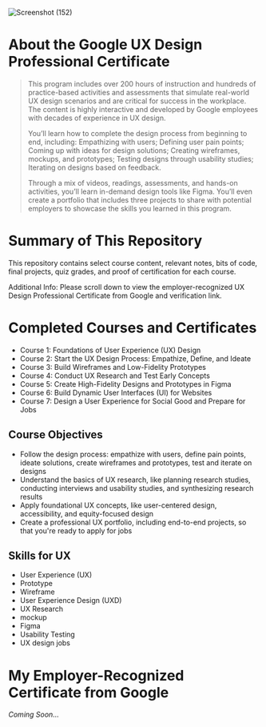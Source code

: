 ![Screenshot (152)](https://github.com/user-attachments/assets/4586ecce-3db4-4d7d-a438-3c9256b56307)
# About the Google UX Design Professional Certificate
> This program includes over 200 hours of instruction and hundreds of practice-based activities and assessments that simulate real-world UX design scenarios and are critical for success in the workplace. The content is highly interactive and developed by Google employees with decades of experience in UX design.
>
> You’ll learn how to complete the design process from beginning to end, including: Empathizing with users; Defining user pain points; Coming up with ideas for design solutions; Creating wireframes, mockups, and prototypes; Testing designs through usability studies; Iterating on designs based on feedback.
>
> Through a mix of videos, readings, assessments, and hands-on activities, you’ll learn in-demand design tools like Figma. You’ll even create a portfolio that includes three projects to share with potential employers to showcase the skills you learned in this program.
# Summary of This Repository
This repository contains select course content, relevant notes, bits of code, final projects, quiz grades, and proof of certification for each course.

Additional Info: Please scroll down to view the employer-recognized UX Design Professional Certificate from Google and verification link.
# Completed Courses and Certificates
- Course 1: Foundations of User Experience (UX) Design
- Course 2: Start the UX Design Process: Empathize, Define, and Ideate
- Course 3: Build Wireframes and Low-Fidelity Prototypes
- Course 4: Conduct UX Research and Test Early Concepts
- Course 5: Create High-Fidelity Designs and Prototypes in Figma
- Course 6: Build Dynamic User Interfaces (UI) for Websites
- Course 7: Design a User Experience for Social Good and Prepare for Jobs
## Course Objectives
- Follow the design process: empathize with users, define pain points, ideate solutions, create wireframes and prototypes, test and iterate on designs
- Understand the basics of UX research, like planning research studies, conducting interviews and usability studies, and synthesizing research results
- Apply foundational UX concepts, like user-centered design, accessibility, and equity-focused design
- Create a professional UX portfolio, including end-to-end projects, so that you're ready to apply for jobs
## Skills for UX
- User Experience (UX)
- Prototype
- Wireframe
- User Experience Design (UXD)
- UX Research
- mockup
- Figma
- Usability Testing
- UX design jobs
# My Employer-Recognized Certificate from Google
*Coming Soon...*
